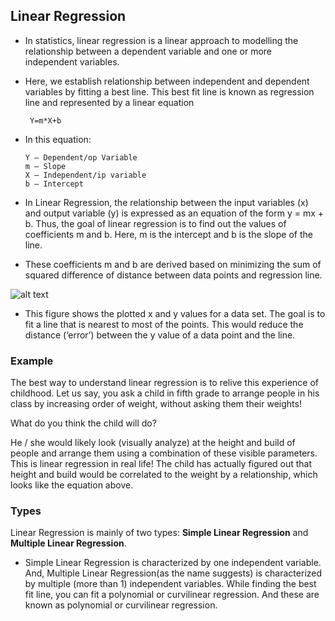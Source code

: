 ## **Linear Regression**

- In statistics, linear regression is a linear approach to modelling the relationship between a dependent variable and one or more independent variables. 

- Here, we establish relationship between independent and dependent variables by fitting a best line. This best fit line is known as regression line and represented by a linear equation 
       
       Y=m*X+b

- In this equation:

      Y – Dependent/op Variable 
      m – Slope
      X – Independent/ip variable
      b – Intercept

- In Linear Regression, the relationship between the input variables (x) and output variable (y) is expressed as an equation of the form y = mx + b. Thus, the goal of linear regression is to find out the values of coefficients m and b. Here, m is the intercept and b is the slope of the line.

- These coefficients m and b are derived based on minimizing the sum of squared difference of distance between data points and regression line.


![alt text](https://drive.google.com/uc?id=1AT798OKqf7c6Sf0G9b-29b4Kvhngc0cn)

- This figure shows the plotted x and y values for a data set. The goal is to fit a line that is nearest to most of the points. This would reduce the distance (‘error’) between the y value of a data point and the line.


### **Example** 

The best way to understand linear regression is to relive this experience of childhood. Let us say, you ask a child in fifth grade to arrange people in his class by increasing order of weight, without asking them their weights! 

What do you think the child will do? 

He / she would likely look (visually analyze) at the height and build of people and arrange them using a combination of these visible parameters. This is linear regression in real life! The child has actually figured out that height and build would be correlated to the weight by a relationship, which looks like the equation above.

### **Types** 

Linear Regression is mainly of two types: **Simple Linear Regression** and **Multiple Linear Regression**. 

- Simple Linear Regression is characterized by one independent variable. And, Multiple Linear Regression(as the name suggests) is characterized by multiple (more than 1) independent variables. While finding the best fit line, you can fit a polynomial or curvilinear regression. And these are known as polynomial or curvilinear regression.
